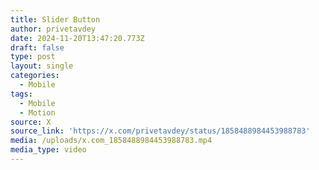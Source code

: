 ```yaml
---
title: Slider Button
author: privetavdey
date: 2024-11-20T13:47:20.773Z
draft: false
type: post
layout: single
categories:
  - Mobile
tags:
  - Mobile
  - Motion
source: X
source_link: 'https://x.com/privetavdey/status/1858488984453988783'
media: /uploads/x.com_1858488984453988783.mp4
media_type: video
---
```



